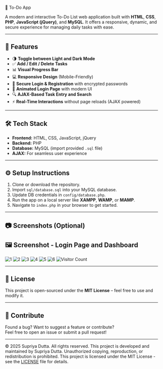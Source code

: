 📝 To-Do App

A modern and interactive To-Do List web application built with **HTML**, **CSS**, **PHP**, **JavaScript (jQuery)**, and **MySQL**. It offers a responsive, dynamic, and secure experience for managing daily tasks with ease.

---

## 🚀 Features

- 🌗 **Toggle between Light and Dark Mode**
- ✅ **Add / Edit / Delete Tasks**
- 📊 **Visual Progress Bar**
- 💻 **Responsive Design** (Mobile-Friendly)
- 🔐 **Secure Login & Registration** with encrypted passwords
- 💫 **Animated Login Page** with modern UI
- 🔍 **AJAX-Based Task Entry and Search**
- ⚡ **Real-Time Interactions** without page reloads (AJAX powered)

---

## 🛠️ Tech Stack

- **Frontend:** HTML, CSS, JavaScript, jQuery
- **Backend:** PHP
- **Database:** MySQL (import provided `.sql` file)
- **AJAX:** For seamless user experience

---

## ⚙️ Setup Instructions

1. Clone or download the repository.
2. Import `sql/database.sql` into your MySQL database.
3. Update DB credentials in `config/database.php`.
4. Run the app on a local server like **XAMPP**, **WAMP**, or **MAMP**.
5. Navigate to `index.php` in your browser to get started.

---

## 📷 Screenshots (Optional)

## 🖼️ Screenshot - Login Page and Dashboard

![1](https://github.com/user-attachments/assets/8b863db9-8ac1-446f-a511-8ed8ea2e8e3f)
![2](https://github.com/user-attachments/assets/bf80f1f4-64f2-4b4a-af60-78ae372b2813)
![3](https://github.com/user-attachments/assets/d6fe4237-f215-4cbf-a2ae-e89ad9f5eb58)
![4](https://github.com/user-attachments/assets/76ea7eda-6b19-4381-a8bb-29d8b92cd3e7)
![5](https://github.com/user-attachments/assets/b6a19f60-e4b1-4e75-8e01-60dd84c6fb06)
![6](https://github.com/user-attachments/assets/18c97e55-eab6-4a22-919a-c24143766bd9)
![Visitor Count](https://komarev.com/ghpvc/?username=SupriyaDutta167&color=blue)



---

## 📄 License

This project is open-sourced under the **MIT License** – feel free to use and modify it.

---

## 🙌 Contribute

Found a bug? Want to suggest a feature or contribute?  
Feel free to open an issue or submit a pull request!

---
© 2025 Supriya Dutta. All rights reserved.
This project is developed and maintained by Supriya Dutta.
Unauthorized copying, reproduction, or redistribution is prohibited.
This project is licensed under the MIT License - see the [LICENSE](LICENSE) file for details.
